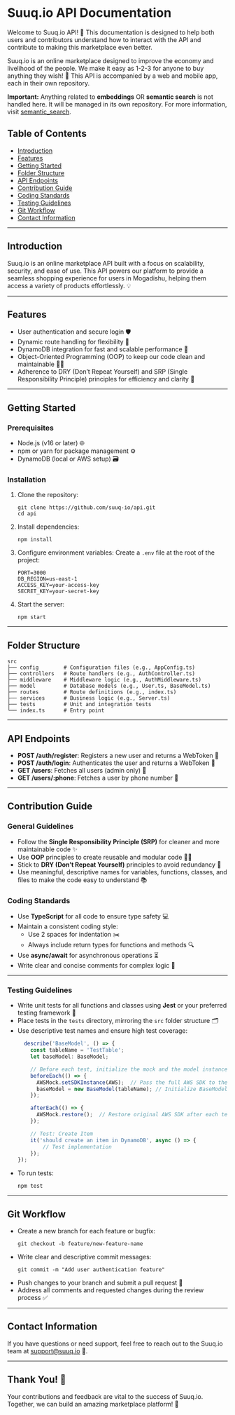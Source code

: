 # Suuq.io API Documentation

Welcome to Suuq.io API! 🚀 This documentation is designed to help both users and contributors understand how to interact with the API and contribute to making this marketplace even better.

Suuq.io is an online marketplace designed to improve the economy and livelihood of the people. We make it easy as 1-2-3 for anyone to buy anything they wish! 🛒 This API is accompanied by a web and mobile app, each in their own repository.

**Important:** Anything related to **embeddings** OR **semantic search** is not handled here. It will be managed in its own repository. For more information, visit [semantic_search](https://github.com/mhassan72/semantic_search).

## Table of Contents
- [Introduction](#introduction)
- [Features](#features)
- [Getting Started](#getting-started)
- [Folder Structure](#folder-structure)
- [API Endpoints](#api-endpoints)
- [Contribution Guide](#contribution-guide)
- [Coding Standards](#coding-standards)
- [Testing Guidelines](#testing-guidelines)
- [Git Workflow](#git-workflow)
- [Contact Information](#contact-information)
---

## Introduction
Suuq.io is an online marketplace API built with a focus on scalability, security, and ease of use. This API powers our platform to provide a seamless shopping experience for users in Mogadishu, helping them access a variety of products effortlessly. 💡

---

## Features
- User authentication and secure login 🛡️
- Dynamic route handling for flexibility 🔄
- DynamoDB integration for fast and scalable performance 🚀
- Object-Oriented Programming (OOP) to keep our code clean and maintainable 🧑‍💻
- Adherence to DRY (Don’t Repeat Yourself) and SRP (Single Responsibility Principle) principles for efficiency and clarity 🔧

---

## Getting Started

### Prerequisites
- Node.js (v16 or later) 🌐
- npm or yarn for package management ⚙️
- DynamoDB (local or AWS setup) 🗃️

### Installation
1. Clone the repository:
   ```
   git clone https://github.com/suuq-io/api.git
   cd api
   ```
2. Install dependencies:
   ```
   npm install
   ```
3. Configure environment variables:
   Create a `.env` file at the root of the project:
   ```
   PORT=3000
   DB_REGION=us-east-1
   ACCESS_KEY=your-access-key
   SECRET_KEY=your-secret-key
   ```
4. Start the server:
   ```
   npm start
   ```

---

## Folder Structure
```
src
├── config        # Configuration files (e.g., AppConfig.ts)
├── controllers   # Route handlers (e.g., AuthController.ts)
├── middleware    # Middleware logic (e.g., AuthMiddleware.ts)
├── model         # Database models (e.g., User.ts, BaseModel.ts)
├── routes        # Route definitions (e.g., index.ts)
├── services      # Business logic (e.g., Server.ts)
├── tests         # Unit and integration tests
└── index.ts      # Entry point
```

---

## API Endpoints
- **POST /auth/register**: Registers a new user and returns a WebToken 🎉
- **POST /auth/login**: Authenticates the user and returns a WebToken 🔑
- **GET /users**: Fetches all users (admin only) 👥
- **GET /users/:phone**: Fetches a user by phone number 📱

---

## Contribution Guide

### General Guidelines
- Follow the **Single Responsibility Principle (SRP)** for cleaner and more maintainable code ✨
- Use **OOP** principles to create reusable and modular code 👨‍💻
- Stick to **DRY (Don’t Repeat Yourself)** principles to avoid redundancy 🚫
- Use meaningful, descriptive names for variables, functions, classes, and files to make the code easy to understand 📚

### Coding Standards
- Use **TypeScript** for all code to ensure type safety 💻
- Maintain a consistent coding style:
  - Use 2 spaces for indentation ✂️
  - Always include return types for functions and methods 🔍
- Use **async/await** for asynchronous operations ⏳
- Write clear and concise comments for complex logic 📝

---

### Testing Guidelines
- Write unit tests for all functions and classes using **Jest** or your preferred testing framework 🧪
- Place tests in the `tests` directory, mirroring the `src` folder structure 🗂️
- Use descriptive test names and ensure high test coverage:
  ```typescript
    describe('BaseModel', () => {
      const tableName = 'TestTable';
      let baseModel: BaseModel;

      // Before each test, initialize the mock and the model instance
      beforeEach(() => {
        AWSMock.setSDKInstance(AWS);  // Pass the full AWS SDK to the mock
        baseModel = new BaseModel(tableName); // Initialize BaseModel with tableName
      });

      afterEach(() => {
        AWSMock.restore();  // Restore original AWS SDK after each test
      });

      // Test: Create Item
      it('should create an item in DynamoDB', async () => {
          // Test implementation
      });
  });
  ```
- To run tests:
  ```
  npm test
  ```

---

## Git Workflow
- Create a new branch for each feature or bugfix:
  ```
  git checkout -b feature/new-feature-name
  ```
- Write clear and descriptive commit messages:
  ```
  git commit -m "Add user authentication feature"
  ```
- Push changes to your branch and submit a pull request 🔁
- Address all comments and requested changes during the review process ✅

---

## Contact Information
If you have questions or need support, feel free to reach out to the Suuq.io team at support@suuq.io 📧.

---

## Thank You! 🎉
Your contributions and feedback are vital to the success of Suuq.io. Together, we can build an amazing marketplace platform! 💪
